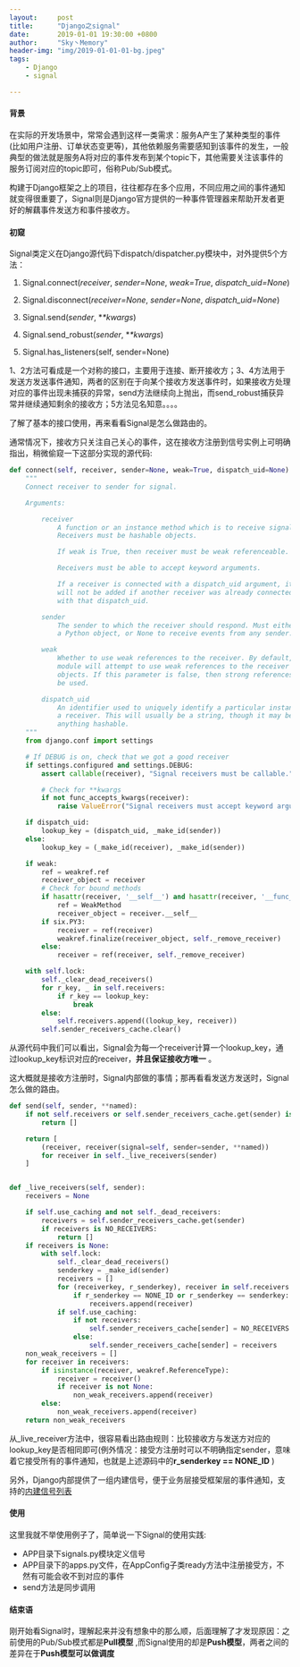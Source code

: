 ```yaml
---
layout:     post
title:      "Django之signal"
date:       2019-01-01 19:30:00 +0800
author:     "Sky丶Memory"
header-img: "img/2019-01-01-01-bg.jpeg"
tags:
    - Django
    - signal

---
```


#### 背景

在实际的开发场景中，常常会遇到这样一类需求：服务A产生了某种类型的事件(比如用户注册、订单状态变更等)，其他依赖服务需要感知到该事件的发生，一般典型的做法就是服务A将对应的事件发布到某个topic下，其他需要关注该事件的服务订阅对应的topic即可，俗称Pub/Sub模式。

构建于Django框架之上的项目，往往都存在多个应用，不同应用之间的事件通知就变得很重要了，Signal则是Django官方提供的一种事件管理器来帮助开发者更好的解藕事件发送方和事件接收方。

#### 初窥

Signal类定义在Django源代码下dispatch/dispatcher.py模块中，对外提供5个方法：

1. Signal.connect(*receiver*, *sender=None*, *weak=True*, *dispatch_uid=None*)

2. Signal.disconnect(*receiver=None*, *sender=None*, *dispatch_uid=None*)

3. Signal.send(*sender*, **\*kwargs*)

4. Signal.send_robust(*sender*, **\*kwargs*)

5. Signal.has_listeners(self, sender=None)

1、2方法可看成是一个对称的接口，主要用于连接、断开接收方；3、4方法用于发送方发送事件通知，两者的区别在于向某个接收方发送事件时，如果接收方处理对应的事件出现未捕获的异常，send方法继续向上抛出，而send_robust捕获异常并继续通知剩余的接收方；5方法见名知意。。。。

了解了基本的接口使用，再来看看Signal是怎么做路由的。

通常情况下，接收方只关注自己关心的事件，这在接收方注册到信号实例上可明确指出，稍微偷窥一下这部分实现的源代码:

```python
def connect(self, receiver, sender=None, weak=True, dispatch_uid=None):
    """
    Connect receiver to sender for signal.

    Arguments:

        receiver
            A function or an instance method which is to receive signals.
            Receivers must be hashable objects.

            If weak is True, then receiver must be weak referenceable.

            Receivers must be able to accept keyword arguments.

            If a receiver is connected with a dispatch_uid argument, it
            will not be added if another receiver was already connected
            with that dispatch_uid.

        sender
            The sender to which the receiver should respond. Must either be
            a Python object, or None to receive events from any sender.

        weak
            Whether to use weak references to the receiver. By default, the
            module will attempt to use weak references to the receiver
            objects. If this parameter is false, then strong references will
            be used.

        dispatch_uid
            An identifier used to uniquely identify a particular instance of
            a receiver. This will usually be a string, though it may be
            anything hashable.
    """
    from django.conf import settings

    # If DEBUG is on, check that we got a good receiver
    if settings.configured and settings.DEBUG:
        assert callable(receiver), "Signal receivers must be callable."

        # Check for **kwargs
        if not func_accepts_kwargs(receiver):
            raise ValueError("Signal receivers must accept keyword arguments (**kwargs).")

    if dispatch_uid:
        lookup_key = (dispatch_uid, _make_id(sender))
    else:
        lookup_key = (_make_id(receiver), _make_id(sender))

    if weak:
        ref = weakref.ref
        receiver_object = receiver
        # Check for bound methods
        if hasattr(receiver, '__self__') and hasattr(receiver, '__func__'):
            ref = WeakMethod
            receiver_object = receiver.__self__
        if six.PY3:
            receiver = ref(receiver)
            weakref.finalize(receiver_object, self._remove_receiver)
        else:
            receiver = ref(receiver, self._remove_receiver)

    with self.lock:
        self._clear_dead_receivers()
        for r_key, _ in self.receivers:
            if r_key == lookup_key:
                break
        else:
            self.receivers.append((lookup_key, receiver))
        self.sender_receivers_cache.clear()

```



从源代码中我们可以看出，Signal会为每一个receiver计算一个lookup_key，通过lookup_key标识对应的receiver，**并且保证接收方唯一** 。

这大概就是接收方注册时，Signal内部做的事情；那再看看发送方发送时，Signal怎么做的路由。

```python
def send(self, sender, **named):
    if not self.receivers or self.sender_receivers_cache.get(sender) is NO_RECEIVERS:
        return []

    return [
        (receiver, receiver(signal=self, sender=sender, **named))
        for receiver in self._live_receivers(sender)
    ]


def _live_receivers(self, sender):
    receivers = None

    if self.use_caching and not self._dead_receivers:
        receivers = self.sender_receivers_cache.get(sender)
        if receivers is NO_RECEIVERS:
            return []
    if receivers is None:
        with self.lock:
            self._clear_dead_receivers()
            senderkey = _make_id(sender)
            receivers = []
            for (receiverkey, r_senderkey), receiver in self.receivers:
                if r_senderkey == NONE_ID or r_senderkey == senderkey:
                    receivers.append(receiver)
            if self.use_caching:
                if not receivers:
                    self.sender_receivers_cache[sender] = NO_RECEIVERS
                else:
                    self.sender_receivers_cache[sender] = receivers
    non_weak_receivers = []
    for receiver in receivers:
        if isinstance(receiver, weakref.ReferenceType):
            receiver = receiver()
            if receiver is not None:
                non_weak_receivers.append(receiver)
        else:
            non_weak_receivers.append(receiver)
    return non_weak_receivers
```

从_live_receiver方法中，很容易看出路由规则：比较接收方与发送方对应的lookup_key是否相同即可(例外情况：接受方注册时可以不明确指定sender，意味着它接受所有的事件通知，也就是上述源码中的**r_senderkey == NONE_ID** )

另外，Django内部提供了一组内建信号，便于业务层接受框架层的事件通知，支持的[内建信号列表](https://docs.djangoproject.com/en/1.11/ref/signals/)



#### 使用

这里我就不举使用例子了，简单说一下Signal的使用实践:

- APP目录下signals.py模块定义信号
- APP目录下的apps.py文件，在AppConfig子类ready方法中注册接受方，不然有可能会收不到对应的事件
- send方法是同步调用

#### 结束语

刚开始看Signal时，理解起来并没有想象中的那么顺，后面理解了才发现原因：之前使用的Pub/Sub模式都是**Pull模型** ,而Signal使用的却是**Push模型**，两者之间的差异在于**Push模型可以做调度** 